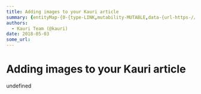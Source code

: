 ```yaml
---
title: Adding images to your Kauri article
summary: {entityMap-{0-{type-LINK,mutability-MUTABLE,data-{url-https-//imgur.com/upload}},blocks-[{key-foo,text-The first Rinkeby version of Kauri uses URL addresses to display images in articles and tutorials. Future versions of Kauri will support images uploaded directly to Kauri, via IPFS store. ,type-unstyled,depth-0,inlineStyleRanges-,entityRanges-,data-{}},{key-dpomg,text-,type-unstyled,depth-0,inlineStyleRanges-,entityRanges-,data-{}},{key-f8isa,text-If you are using an image already on the intern
authors:
  - Kauri Team (@kauri)
date: 2018-05-03
some_url: 
---
```


# Adding images to your Kauri article

undefined